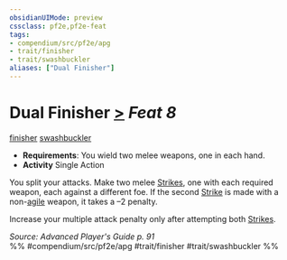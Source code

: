 ```yaml
---
obsidianUIMode: preview
cssclass: pf2e,pf2e-feat
tags:
- compendium/src/pf2e/apg
- trait/finisher
- trait/swashbuckler
aliases: ["Dual Finisher"]
---
```

# Dual Finisher  [>](../../Rules/core-rulebook/chapter-9-playing-the-game.md#Actions "Single Action") *Feat 8*  
[finisher](../../Rules/traits/finisher-apg.md)  [swashbuckler](../../Rules/traits/swashbuckler-apg.md)  

- **Requirements**: You wield two melee weapons, one in each hand.
- **Activity** Single Action

You split your attacks. Make two melee [Strikes](../../Rules/actions/strike.md), one with each required weapon, each against a different foe. If the second [Strike](../../Rules/actions/strike.md) is made with a non-[agile](../../Rules/traits/agile.md) weapon, it takes a –2 penalty.

Increase your multiple attack penalty only after attempting both [Strikes](../../Rules/actions/strike.md).

*Source: Advanced Player's Guide p. 91*  
%% #compendium/src/pf2e/apg #trait/finisher #trait/swashbuckler %%
